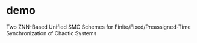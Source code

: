 # demo
Two ZNN-Based Unified SMC Schemes for Finite/Fixed/Preassigned-Time Synchronization of Chaotic Systems
